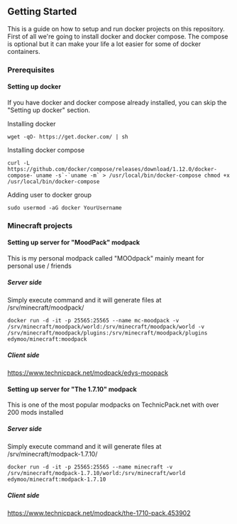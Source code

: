 ## Getting Started
This is a guide on how to setup and run docker projects on this repository. First of all we're going to install docker and docker compose. The compose is optional but it can make your life a lot easier for some of docker containers.


### Prerequisites
#### Setting up docker
If you have docker and docker compose already installed, you can skip the "Setting up docker" section.

Installing docker
```
wget -qO- https://get.docker.com/ | sh
```
Installing docker compose
```
curl -L https://github.com/docker/compose/releases/download/1.12.0/docker-compose-`uname -s`-`uname -m` > /usr/local/bin/docker-compose chmod +x /usr/local/bin/docker-compose
```

Adding user to docker group
```
sudo usermod -aG docker YourUsername
```

### Minecraft projects


#### Setting up server for "MoodPack" modpack
This is my personal modpack called "MOOdpack" mainly meant for personal use / friends
##### Server side
Simply execute command and it will generate files at /srv/minecraft/moodpack/
```
docker run -d -it -p 25565:25565 --name mc-moodpack -v /srv/minecraft/moodpack/world:/srv/minecraft/moodpack/world -v /srv/minecraft/moodpack/plugins:/srv/minecraft/moodpack/plugins edymoo/minecraft:moodpack
```
##### Client side
https://www.technicpack.net/modpack/edys-moopack


#### Setting up server for "The 1.7.10" modpack
This is one of the most popular modpacks on TechnicPack.net with over 200 mods installed
##### Server side
Simply execute command and it will generate files at /srv/minecraft/modpack-1.7.10/
```
docker run -d -it -p 25565:25565 --name minecraft -v /srv/minecraft/modpack-1.7.10/world:/srv/minecraft/world edymoo/minecraft:modpack-1.7.10
```
##### Client side
https://www.technicpack.net/modpack/the-1710-pack.453902
